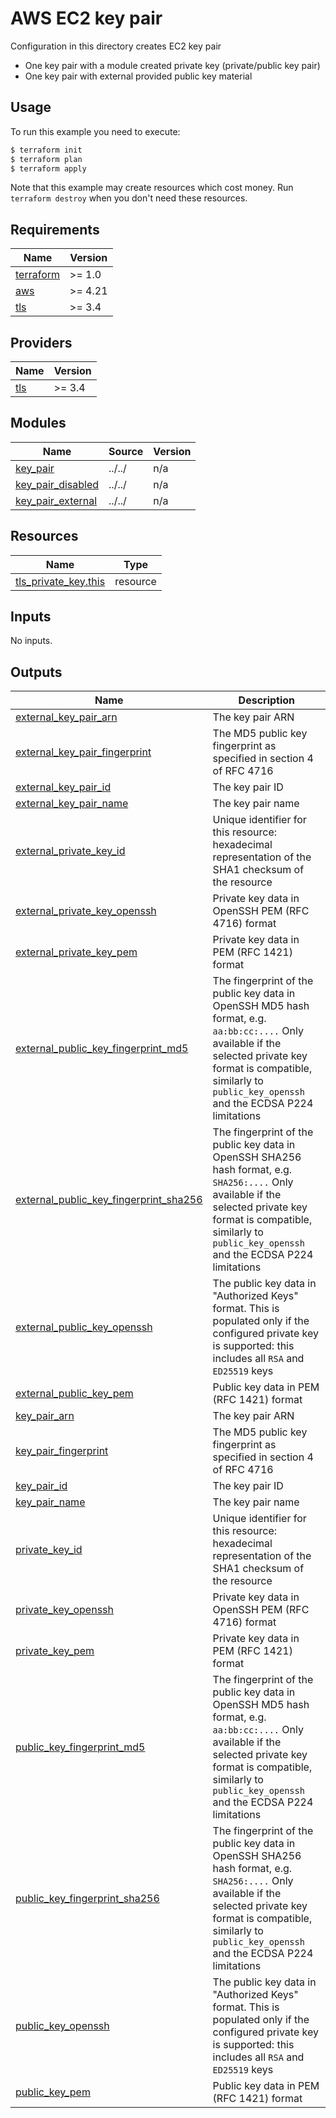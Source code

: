 # AWS EC2 key pair

Configuration in this directory creates EC2 key pair

- One key pair with a module created private key (private/public key pair)
- One key pair with external provided public key material

## Usage

To run this example you need to execute:

```bash
$ terraform init
$ terraform plan
$ terraform apply
```

Note that this example may create resources which cost money. Run `terraform destroy` when you don't need these resources.

<!-- BEGINNING OF PRE-COMMIT-TERRAFORM DOCS HOOK -->
## Requirements

| Name | Version |
|------|---------|
| <a name="requirement_terraform"></a> [terraform](#requirement\_terraform) | >= 1.0 |
| <a name="requirement_aws"></a> [aws](#requirement\_aws) | >= 4.21 |
| <a name="requirement_tls"></a> [tls](#requirement\_tls) | >= 3.4 |

## Providers

| Name | Version |
|------|---------|
| <a name="provider_tls"></a> [tls](#provider\_tls) | >= 3.4 |

## Modules

| Name | Source | Version |
|------|--------|---------|
| <a name="module_key_pair"></a> [key\_pair](#module\_key\_pair) | ../../ | n/a |
| <a name="module_key_pair_disabled"></a> [key\_pair\_disabled](#module\_key\_pair\_disabled) | ../../ | n/a |
| <a name="module_key_pair_external"></a> [key\_pair\_external](#module\_key\_pair\_external) | ../../ | n/a |

## Resources

| Name | Type |
|------|------|
| [tls_private_key.this](https://registry.terraform.io/providers/hashicorp/tls/latest/docs/resources/private_key) | resource |

## Inputs

No inputs.

## Outputs

| Name | Description |
|------|-------------|
| <a name="output_external_key_pair_arn"></a> [external\_key\_pair\_arn](#output\_external\_key\_pair\_arn) | The key pair ARN |
| <a name="output_external_key_pair_fingerprint"></a> [external\_key\_pair\_fingerprint](#output\_external\_key\_pair\_fingerprint) | The MD5 public key fingerprint as specified in section 4 of RFC 4716 |
| <a name="output_external_key_pair_id"></a> [external\_key\_pair\_id](#output\_external\_key\_pair\_id) | The key pair ID |
| <a name="output_external_key_pair_name"></a> [external\_key\_pair\_name](#output\_external\_key\_pair\_name) | The key pair name |
| <a name="output_external_private_key_id"></a> [external\_private\_key\_id](#output\_external\_private\_key\_id) | Unique identifier for this resource: hexadecimal representation of the SHA1 checksum of the resource |
| <a name="output_external_private_key_openssh"></a> [external\_private\_key\_openssh](#output\_external\_private\_key\_openssh) | Private key data in OpenSSH PEM (RFC 4716) format |
| <a name="output_external_private_key_pem"></a> [external\_private\_key\_pem](#output\_external\_private\_key\_pem) | Private key data in PEM (RFC 1421) format |
| <a name="output_external_public_key_fingerprint_md5"></a> [external\_public\_key\_fingerprint\_md5](#output\_external\_public\_key\_fingerprint\_md5) | The fingerprint of the public key data in OpenSSH MD5 hash format, e.g. `aa:bb:cc:....` Only available if the selected private key format is compatible, similarly to `public_key_openssh` and the ECDSA P224 limitations |
| <a name="output_external_public_key_fingerprint_sha256"></a> [external\_public\_key\_fingerprint\_sha256](#output\_external\_public\_key\_fingerprint\_sha256) | The fingerprint of the public key data in OpenSSH SHA256 hash format, e.g. `SHA256:....` Only available if the selected private key format is compatible, similarly to `public_key_openssh` and the ECDSA P224 limitations |
| <a name="output_external_public_key_openssh"></a> [external\_public\_key\_openssh](#output\_external\_public\_key\_openssh) | The public key data in "Authorized Keys" format. This is populated only if the configured private key is supported: this includes all `RSA` and `ED25519` keys |
| <a name="output_external_public_key_pem"></a> [external\_public\_key\_pem](#output\_external\_public\_key\_pem) | Public key data in PEM (RFC 1421) format |
| <a name="output_key_pair_arn"></a> [key\_pair\_arn](#output\_key\_pair\_arn) | The key pair ARN |
| <a name="output_key_pair_fingerprint"></a> [key\_pair\_fingerprint](#output\_key\_pair\_fingerprint) | The MD5 public key fingerprint as specified in section 4 of RFC 4716 |
| <a name="output_key_pair_id"></a> [key\_pair\_id](#output\_key\_pair\_id) | The key pair ID |
| <a name="output_key_pair_name"></a> [key\_pair\_name](#output\_key\_pair\_name) | The key pair name |
| <a name="output_private_key_id"></a> [private\_key\_id](#output\_private\_key\_id) | Unique identifier for this resource: hexadecimal representation of the SHA1 checksum of the resource |
| <a name="output_private_key_openssh"></a> [private\_key\_openssh](#output\_private\_key\_openssh) | Private key data in OpenSSH PEM (RFC 4716) format |
| <a name="output_private_key_pem"></a> [private\_key\_pem](#output\_private\_key\_pem) | Private key data in PEM (RFC 1421) format |
| <a name="output_public_key_fingerprint_md5"></a> [public\_key\_fingerprint\_md5](#output\_public\_key\_fingerprint\_md5) | The fingerprint of the public key data in OpenSSH MD5 hash format, e.g. `aa:bb:cc:....` Only available if the selected private key format is compatible, similarly to `public_key_openssh` and the ECDSA P224 limitations |
| <a name="output_public_key_fingerprint_sha256"></a> [public\_key\_fingerprint\_sha256](#output\_public\_key\_fingerprint\_sha256) | The fingerprint of the public key data in OpenSSH SHA256 hash format, e.g. `SHA256:....` Only available if the selected private key format is compatible, similarly to `public_key_openssh` and the ECDSA P224 limitations |
| <a name="output_public_key_openssh"></a> [public\_key\_openssh](#output\_public\_key\_openssh) | The public key data in "Authorized Keys" format. This is populated only if the configured private key is supported: this includes all `RSA` and `ED25519` keys |
| <a name="output_public_key_pem"></a> [public\_key\_pem](#output\_public\_key\_pem) | Public key data in PEM (RFC 1421) format |
<!-- END OF PRE-COMMIT-TERRAFORM DOCS HOOK -->
